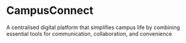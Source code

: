 # CampusConnect
A centralised digital platform that simplifies campus life by combining essential tools for communication, collaboration, and convenience 
